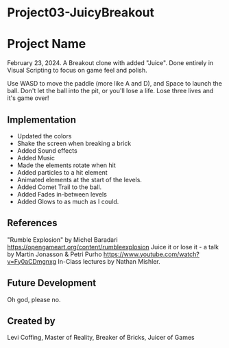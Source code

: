 # Project03-JuicyBreakout

# Project Name
February 23, 2024. A Breakout clone with added "Juice". Done entirely in Visual Scripting to focus on game feel and polish.

Use WASD to move the paddle (more like A and D), and Space to launch the ball. Don't let the ball into the pit, or you'll lose a life. Lose three lives and it's game over!

## Implementation
 - Updated the colors
 - Shake the screen when breaking a brick
 - Added Sound effects
 - Added Music
 - Made the elements rotate when hit
 - Added particles to a hit element
 - Animated elements at the start of the levels.
 - Added Comet Trail to the ball.
 - Added Fades in-between levels
 - Added Glows to as much as I could.

## References
"Rumble Explosion" by Michel Baradari
<https://opengameart.org/content/rumbleexplosion>
Juice it or lose it - a talk by Martin Jonasson & Petri Purho
<https://www.youtube.com/watch?v=Fy0aCDmgnxg>
In-Class lectures by Nathan Mishler.

## Future Development
Oh god, please no.

## Created by
Levi Coffing, Master of Reality, Breaker of Bricks, Juicer of Games
